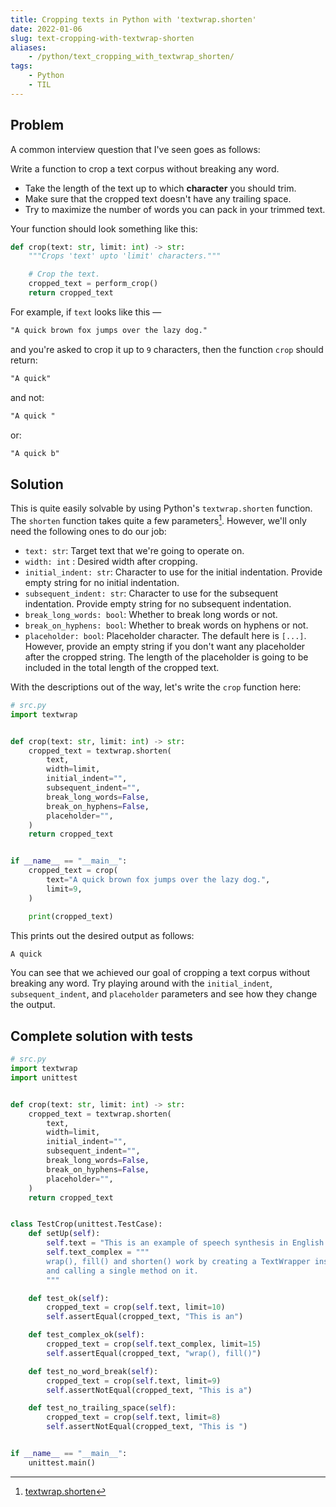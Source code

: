 ```yaml
---
title: Cropping texts in Python with 'textwrap.shorten'
date: 2022-01-06
slug: text-cropping-with-textwrap-shorten
aliases:
    - /python/text_cropping_with_textwrap_shorten/
tags:
    - Python
    - TIL
---
```


## Problem

A common interview question that I've seen goes as follows:

Write a function to crop a text corpus without breaking any word.

- Take the length of the text up to which **character** you should trim.
- Make sure that the cropped text doesn't have any trailing space.
- Try to maximize the number of words you can pack in your trimmed text.

Your function should look something like this:

```py
def crop(text: str, limit: int) -> str:
    """Crops 'text' upto 'limit' characters."""

    # Crop the text.
    cropped_text = perform_crop()
    return cropped_text
```

For example, if `text` looks like this —

```txt
"A quick brown fox jumps over the lazy dog."
```

and you're asked to crop it up to `9` characters, then the function `crop` should return:

```txt
"A quick"
```

and not:

```txt
"A quick "
```

or:

```txt
"A quick b"
```

## Solution

This is quite easily solvable by using Python's `textwrap.shorten` function. The `shorten`
function takes quite a few parameters[^1]. However, we'll only need the following ones to do
our job:

- `text: str`: Target text that we're going to operate on.
- `width: int` : Desired width after cropping.
- `initial_indent: str`: Character to use for the initial indentation. Provide empty string
  for no initial indentation.
- `subsequent_indent: str`: Character to use for the subsequent indentation. Provide empty
  string for no subsequent indentation.
- `break_long_words: bool`: Whether to break long words or not.
- `break_on_hyphens: bool`: Whether to break words on hyphens or not.
- `placeholder: bool`: Placeholder character. The default here is `[...]`. However, provide
  an empty string if you don't want any placeholder after the cropped string. The length of
  the placeholder is going to be included in the total length of the cropped text.

With the descriptions out of the way, let's write the `crop` function here:

```py
# src.py
import textwrap


def crop(text: str, limit: int) -> str:
    cropped_text = textwrap.shorten(
        text,
        width=limit,
        initial_indent="",
        subsequent_indent="",
        break_long_words=False,
        break_on_hyphens=False,
        placeholder="",
    )
    return cropped_text


if __name__ == "__main__":
    cropped_text = crop(
        text="A quick brown fox jumps over the lazy dog.",
        limit=9,
    )

    print(cropped_text)
```

This prints out the desired output as follows:

```txt
A quick
```

You can see that we achieved our goal of cropping a text corpus without breaking any word.
Try playing around with the `initial_indent`, `subsequent_indent`, and `placeholder`
parameters and see how they change the output.

## Complete solution with tests

```py
# src.py
import textwrap
import unittest


def crop(text: str, limit: int) -> str:
    cropped_text = textwrap.shorten(
        text,
        width=limit,
        initial_indent="",
        subsequent_indent="",
        break_long_words=False,
        break_on_hyphens=False,
        placeholder="",
    )
    return cropped_text


class TestCrop(unittest.TestCase):
    def setUp(self):
        self.text = "This is an example of speech synthesis in English."
        self.text_complex = """
        wrap(), fill() and shorten() work by creating a TextWrapper instance
        and calling a single method on it.
        """

    def test_ok(self):
        cropped_text = crop(self.text, limit=10)
        self.assertEqual(cropped_text, "This is an")

    def test_complex_ok(self):
        cropped_text = crop(self.text_complex, limit=15)
        self.assertEqual(cropped_text, "wrap(), fill()")

    def test_no_word_break(self):
        cropped_text = crop(self.text, limit=9)
        self.assertNotEqual(cropped_text, "This is a")

    def test_no_trailing_space(self):
        cropped_text = crop(self.text, limit=8)
        self.assertNotEqual(cropped_text, "This is ")


if __name__ == "__main__":
    unittest.main()
```

[^1]: [textwrap.shorten](https://docs.python.org/3/library/textwrap.html#textwrap.shorten)
